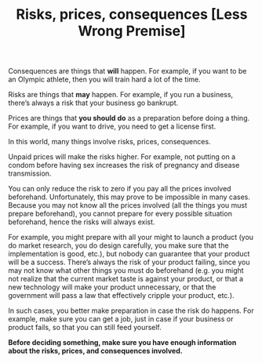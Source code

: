 ﻿---
layout: post
title: "Risks, prices, consequences [Less Wrong Premise]"
---

Consequences are things that **will** happen. For example, if you want to be an Olympic athlete, then you will train hard a lot of the time.

Risks are things that **may** happen. For example, if you run a business, there’s always a risk that your business go bankrupt.

Prices are things that **you should do** as a preparation before doing a thing. For example, if you want to drive, you need to get a license first.

In this world, many things involve risks, prices, consequences. 

Unpaid prices will make the risks higher. For example, not putting on a condom before having sex increases the risk of pregnancy and disease transmission.

You can only reduce the risk to zero if you pay all the prices involved beforehand. Unfortunately, this may prove to be impossible in many cases. Because you may not know all the prices involved (all the things you must prepare beforehand), you cannot prepare for every possible situation beforehand, hence the risks will always exist. 

For example, you might prepare with all your might to launch a product (you do market research, you do design carefully, you make sure that the implementation is good, etc.), but nobody can guarantee that your product will be a success. There’s always the risk of your product failing, since you may not know what other things you must do beforehand (e.g. you might not realize that the current market taste is against your product, or that a new technology will make your product unnecessary, or that the government will pass a law that effectively cripple your product, etc.).

In such cases, you better make preparation in case the risk do happens. For example, make sure you can get a job, just in case if your business or product fails, so that you can still feed yourself.

**Before deciding something, make sure you have enough information about the risks, prices, and consequences involved.**
